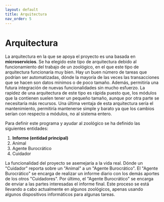 ```yaml
---
layout: default
title: Arquitectura
nav_order: 5
---
```


# Arquitectura

La arquitectura en la que se apoya el proyecto es una basada en **microservicios**. Se ha elegido este tipo de arquitectura debido al funcionamiento del trabajo de un zoológico, en el que este tipo de arquitectura funcionaría muy bien. Hay un buen número de tareas que podrían ser automatizadas, dónde la mayoría de las veces las transacciones que se hacen son datos mínimos o de poco tamaño. Además, permitiría una futura integración de nuevas funcionalidades sin mucho esfuerzo. La rapidez de una arquitectura de este tipo es rápida puesto que, los módulos que la contienen suelen tener un pequeño tamaño, aunque por otra parte se necesitaría más recursos. Una última ventaja de esta arquitectura sería el mantenimiento, permitiría mantenerse simple y barato ya que los cambios serían con respecto a módulos, no al sistema entero.


Para definir este programa y ayudar al zoológico se ha definido las siguientes entidades:

1. **Informe (entidad principal)**
2. Animal
3. Agente Burocrático
4. Cuidador

La funcionalidad del proyecto se asemejaría a la vida real. Dónde un "Cuidador" reporta sobre un "Animal" a un "Agente Burocrático". El "Agente Burocrático" se encarga de realizar un informe diario con los demás aportes de los otros "Cuidadores". Por último, el "Agente Burocrático" se encarga de enviar a las partes interesadas el informe final.
Este proceso se está llevando a cabo actualmente en algunos zoológicos, apenas usando algunos dispositivos informáticos para algunas tareas.

